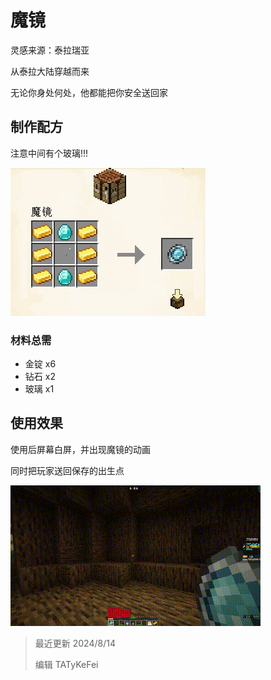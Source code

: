 # 魔镜

灵感来源：泰拉瑞亚

从泰拉大陆穿越而来

无论你身处何处，他都能把你安全送回家

## 制作配方

注意中间有个玻璃!!!

<img src="./tools/mirror/img/craft.jpg">

### 材料总需

* 金锭 x6
* 钻石 x2
* 玻璃 x1

## 使用效果

使用后屏幕白屏，并出现魔镜的动画

同时把玩家送回保存的出生点

<img src="./tools/mirror/img/demo.gif">

> 最近更新 2024/8/14
>
> 编辑 TATyKeFei
